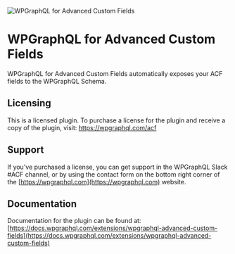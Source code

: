 ![WPGraphQL for Advanced Custom Fields](https://www.wpgraphql.com/wp-content/uploads/2019/04/Screen-Shot-2019-04-19-at-10.53.19-AM-868x456.png "WPGraphQL for Advanced Custom Fields")

# WPGraphQL for Advanced Custom Fields

WPGraphQL for Advanced Custom Fields automatically exposes your ACF fields to the WPGraphQL Schema. 

## Licensing

This is a licensed plugin. To purchase a license for the plugin and receive a copy of the plugin, visit: https://wpgraphql.com/acf

## Support

If you've purchased a license, you can get support in the WPGraphQL Slack #ACF channel, or by using the contact form on the bottom right corner of the [https://wpgraphql.com](https://wpgraphql.com) website.

## Documentation

Documentation for the plugin can be found at: [https://docs.wpgraphql.com/extensions/wpgraphql-advanced-custom-fields](https://docs.wpgraphql.com/extensions/wpgraphql-advanced-custom-fields)
